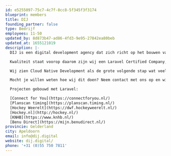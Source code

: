 ```yaml
---
id: e5255097-75c7-4c7f-8cc8-5f345f3f3174
blueprint: members
title: DIJ
founding_partner: false
type: Bedrijf
employees: 11-50
updated_by: 8d873b47-ad86-4fd3-9e95-27842ea80beb
updated_at: 1655121019
description: |-
  DIJ is een digital development agency dat zich richt op het bouwen van complexe digitale platformen om de organisaties van onze klanten te helpen een digitale koploper te worden in hun markt. Onze Dedicated Teams maken op basis van jouw hulpvraag een 'Roadmap' waarin er een duidelijk en transparant aanvalsplan wordt uitgewerkt hoe we dit kunnen aanpakken. Zij sluiten onze specialistenteams (Front-end, Cloud) waar nodig aan. Wij werken het liefst in Laravel, React en AWS.

  Kwaliteit staat voorop daarom zijn wij een Laravel Certified Company, ISO27001 en NEN7510 gecertificeerd.

  Wij zien Cloud Native Development als de grote volgende stap wat veel bedrijven moeten gaan nemen in het ontwikkelen van hun ICT omgeving. Daarom richten wij ons nu op het combineren van Laravel met AWS (Amazon Web Services).

  Mocht je willen weten hoe wij dit doen? Neem contact met ons op en wij kijken graag wat wij voor jullie kunnen betekenen!

  Projecten gebouwd met Laravel:

  [Connect for You](https://connectforyou.nl/)
  [Planscan timing](https://planscan.timing.nl/)
  [Hockey Weerelt](https://dwf.hockeyweerelt.nl/)
  [Hockey.nl](http://hockey.nl/)
  [KNHB](https://www.knhb.nl/)
  [Benu Direct](https://mijn.benudirect.nl/)
provincie: Gelderland
city: Apeldoorn
email: info@dij.digital
website: dij.digital/
phone: '+31 (0)55 750 7811'
---
```

